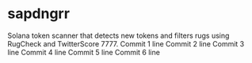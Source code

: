 # sapdngrr
Solana token scanner that detects new tokens and filters rugs using RugCheck and TwitterScore 7777.
Commit 1 line
Commit 2 line
Commit 3 line
Commit 4 line
Commit 5 line
Commit 6 line
